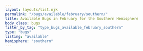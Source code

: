 ```yaml
---
layout: layouts/list.njk
permalink: "/bugs/available/february/southern/"
title: Available Bugs in February for the Southern Hemisphere
body_class: bugs
filter_by_tag: "type_bugs_available_february_southern"
type: "bugs"
listing: "available"
hemisphere: "southern"
---
```

